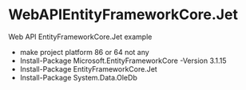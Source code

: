 # WebAPIEntityFrameworkCore.Jet
Web API EntityFrameworkCore.Jet example
- make project platform 86 or 64 not any
- Install-Package Microsoft.EntityFrameworkCore -Version 3.1.15 
- Install-Package EntityFrameworkCore.Jet 
- Install-Package System.Data.OleDb 
